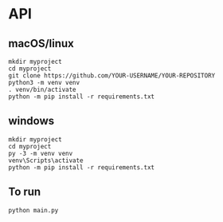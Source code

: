 # API

## macOS/linux
```
mkdir myproject
cd myproject
git clone https://github.com/YOUR-USERNAME/YOUR-REPOSITORY
python3 -m venv venv
. venv/bin/activate
python -m pip install -r requirements.txt
```
## windows
```
mkdir myproject
cd myproject
py -3 -m venv venv
venv\Scripts\activate
python -m pip install -r requirements.txt
```

## To run 
```
python main.py
```
